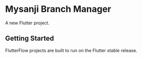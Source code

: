 # Mysanji Branch Manager

A new Flutter project.

## Getting Started

FlutterFlow projects are built to run on the Flutter _stable_ release.
